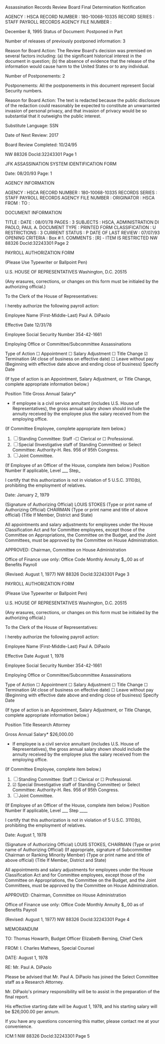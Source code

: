 Assassination Records Review Board
Final Determination Notification

AGENCY : HSCA
RECORD NUMBER : 180-10068-10335
RECORD SERIES : STAFF PAYROLL RECORDS
AGENCY FILE NUMBER :

December 8, 1995
Status of Document: Postponed in Part

Number of releases of previously postponed information: 3

Reason for Board Action: The Review Board's decision was premised on several factors including: (a) the significant historical interest in the document in question; (b) the absence of evidence that the release of the information would cause harm to the United States or to any individual.

Number of Postponements: 2

Postponements: All the postponements in this document represent Social Security numbers.

Reason for Board Action: The text is redacted because the public disclosure of the redaction could reasonably be expected to constitute an unwarranted invasion of personal privacy, and that invasion of privacy would be so substantial that it outweighs the public interest.

Substitute Language: SSN

Date of Next Review: 2017

Board Review Completed: 10/24/95

NW 88326
DocId:32243301 Page 1

JFK ASSASSINATION SYSTEM
IDENTIFICATION FORM

Date: 08/20/93
Page: 1

AGENCY INFORMATION

AGENCY : HSCA
RECORD NUMBER : 180-10068-10335
RECORDS SERIES : STAFF PAYROLL RECORDS
AGENCY FILE NUMBER :
ORIGINATOR : HSCA
FROM :
TO :

DOCUMENT INFORMATION

TITLE :
DATE : 08/01/78
PAGES : 3
SUBJECTS :
HSCA, ADMINISTRATION
DI PAOLO, PAUL A.
DOCUMENT TYPE : PRINTED FORM
CLASSIFICATION : U
RESTRICTIONS : 3
CURRENT STATUS : P
DATE OF LAST REVIEW : 07/07/93
OPENING CRITERIA :
Box #:1.
COMMENTS :
[R] - ITEM IS RESTRICTED
NW 88326
DocId:32243301 Page 2

PAYROLL AUTHORIZATION FORM

(Please Use Typewriter
or Ballpoint Pen)

U.S. HOUSE OF REPRESENTATIVES
Washington, D.C. 20515

(Any erasures, corrections, or changes
on this form must be initialed by the
authorizing official.)

To the Clerk of the House of Representatives:

I hereby authorize the following payroll action:

Employee Name (First-Middle-Last)
Paul A. DiPaolo

Effective Date
12/31/78

Employee Social Security Number
354-42-1661

Employing Office or Committee/Subcommittee
Assassinations

Type of Action
☐ Appointment
☐ Salary Adjustment
☐ Title Change
☑ Termination (At close of business on effective date)
☐ Leave without pay (Beginning with effective date above and ending close of business)
Specify Date

(If type of action is an Appointment, Salary Adjustment, or Title Change, complete appropriate information below.)

Position Title
Gross Annual Salary*

* If employee is a civil service annuitant (includes U.S. House of Representatives), the gross annual salary shown should include the annuity received by the employee plus the salary received from the employing office.

(If Committee Employee, complete appropriate item below.)

1. ☐ Standing Committee: Staff -☐ Clerical or ☐ Professional.
2. ☐ Special (Investigative staff of Standing Committee) or Select Committee: Authority-H. Res. 956 of 95th Congress.
3. ☐ Joint Committee.

(If Employee of an Officer of the House, complete item below.)
Position Number
If applicable, Level ___ Step_

I certify that this authorization is not in violation of 5 U.S.C. 3110(b), prohibiting the employment of relatives.

Date: January 2, 1979

(Signature of Authorizing Official)
LOUIS STOKES
(Type or print name of Authorizing Official)
CHAIRMAN
(Type or print name and title of above official)
(Title If Member, District and State)

All appointments and salary adjustments for employees under the House Classification Act and for Committee employees, except those of the Committee on Appropriations, the Committee on the Budget, and the Joint Committees, must be approved by the Committee on House Administration.

APPROVED:
Chairman, Committee on House Administration

Office of Finance use only:
Office Code
Monthly Annuity $_.00 as of
Benefits
Payroll

(Revised: August 1, 1977)
NW 88326
DocId:32243301 Page 3

PAYROLL AUTHORIZATION FORM

(Please Use Typewriter
or Ballpoint Pen)

U.S. HOUSE OF REPRESENTATIVES
Washington, D.C. 20515

(Any erasures, corrections, or changes
on this form must be initialed by the
authorizing official.)

To the Clerk of the House of Representatives:

I hereby authorize the following payroll action:

Employee Name (First-Middle-Last)
Paul A. DiPaolo

Effective Date
August 1, 1978

Employee Social Security Number
354-42-1661

Employing Office or Committee/Subcommittee
Assassinations

Type of Action
☐ Appointment
☐ Salary Adjustment
☐ Title Change
☐ Termination (At close of business on effective date)
☐ Leave without pay (Beginning with effective date above and ending close of business)
Specify Date

(If type of action is an Appointment, Salary Adjustment, or Title Change, complete appropriate information below.)

Position Title
Research Attorney

Gross Annual Salary*
$26,000.00

* If employee is a civil service annuitant (includes U.S. House of Representatives), the gross annual salary shown should include the annuity received by the employee plus the salary received from the employing office.

(If Committee Employee, complete item below.)

1. ☐ Standing Committee: Staff ☐ Clerical or ☐ Professional.
2. ☑ Special (Investigative staff of Standing Committee) or Select Committee: Authority-H. Res. 956 of 95th Congress.
3. ☐ Joint Committee.

(If Employee of an Officer of the House, complete item below.)
Position Number
If applicable, Level ___ Step ____

I certify that this authorization is not in violation of 5 U.S.C. 3110(b), prohibiting the employment of relatives.

Date: August 1, 1978

(Signature of Authorizing Official)
LOUIS STOKES, CHAIRMAN
(Type or print name of Authorizing Official)
(If appropriate, signature of Subcommittee Chairman or Ranking Minority Member)
(Type or print name and title of above official)
(Title If Member, District and State)

All appointments and salary adjustments for employees under the House Classification Act and for Committee employees, except those of the Committee on Appropriations, the Committee on the Budget, and the Joint Committees, must be approved by the Committee on House Administration.

APPROVED:
Chairman, Committee on House Administration

Office of Finance use only:
Office Code
Monthly Annuity $_.00 as of
Benefits
Payroll

(Revised: August 1, 1977)
NW 88326
DocId:32243301 Page 4

MEMORANDUM

TO: Thomas Howarth, Budget Officer
Elizabeth Berning, Chief Clerk

FROM: I. Charles Mathews, Special Counsel

DATE: August 1, 1978

RE: Mr. Paul A. DiPaolo

Please be advised that Mr. Paul A. DiPaolo has joined the Select Committee staff as a Research Attorney.

Mr. DiPaolo's primary responsibility will be to assist in the preparation of the final report.

His effective starting date will be August 1, 1978, and his starting salary will be $26,000.00 per annum.

If you have any questions concerning this matter, please contact me at your convenience.

ICM:1
NW 88326
DocId:32243301 Page 5
